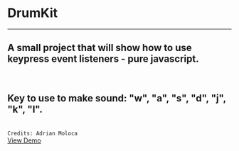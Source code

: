 <h1>DrumKit</h1>
<hr>
<h2>A small project that will show how to use keypress event listeners - pure javascript.</h2>
<br>
<h2>Key to use to make sound: "w", "a", "s", "d", "j", "k", "l".</h2>
<br>
<code>Credits: Adrian Moloca</code><br>
<a href="https://adymoloca.github.io/drumkit/">View Demo</a>



